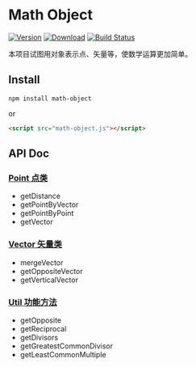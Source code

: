 # Math Object

[![Version](https://img.shields.io/npm/v/math-object.svg)](https://www.npmjs.com/package/math-object)
[![Download](https://img.shields.io/npm/dm/math-object.svg)](https://www.npmjs.com/package/math-object)
[![Build Status](https://travis-ci.org/xiaoda/math-object.svg?branch=master)](https://travis-ci.org/xiaoda/math-object)

本项目试图用对象表示点、矢量等，使数学运算更加简单。

## Install

```
npm install math-object
```

or

``` html
<script src="math-object.js"></script>
```

## API Doc

### [Point 点类](https://github.com/xiaoda/math-object/wiki/Point-%E7%82%B9%E7%B1%BB)
* getDistance
* getPointByVector
* getPointByPoint
* getVector

### [Vector 矢量类](https://github.com/xiaoda/math-object/wiki/Vector-%E7%9F%A2%E9%87%8F%E7%B1%BB)
* mergeVector
* getOppositeVector
* getVerticalVector

### [Util 功能方法](https://github.com/xiaoda/math-object/wiki/Util-%E5%8A%9F%E8%83%BD%E6%96%B9%E6%B3%95)
* getOpposite
* getReciprocal
* getDivisors
* getGreatestCommonDivisor
* getLeastCommonMultiple
